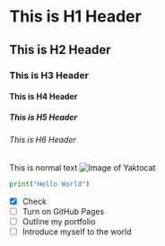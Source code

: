 # This is H1 Header
## This is H2 Header
### This is H3 Header
#### This is H4 Header
##### This is H5 Header
###### This is H6 Header
This is normal text
![Image of Yaktocat](https://octodex.github.com/images/yaktocat.png)
``` python
print("Hello World")
```
- [x] Check
- [ ] Turn on GitHub Pages
- [ ] Outline my portfolio
- [ ] Introduce myself to the world
